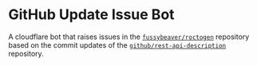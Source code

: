 # GitHub Update Issue Bot

A cloudflare bot that raises issues in the
[`fussybeaver/roctogen`](https://github.com/fussybeaver/roctogen) repository
based on the commit updates of the
[`github/rest-api-description`](https://github.com/github/rest-api-description)
repository.


